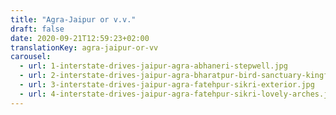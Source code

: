 ```yaml
---
title: "Agra-Jaipur or v.v."
draft: false
date: 2020-09-21T12:59:23+02:00
translationKey: agra-jaipur-or-vv
carousel:
  - url: 1-interstate-drives-jaipur-agra-abhaneri-stepwell.jpg
  - url: 2-interstate-drives-jaipur-agra-bharatpur-bird-sanctuary-kingfisher.jpg
  - url: 3-interstate-drives-jaipur-agra-fatehpur-sikri-exterior.jpg
  - url: 4-interstate-drives-jaipur-agra-fatehpur-sikri-lovely-arches.jpg
---
```

